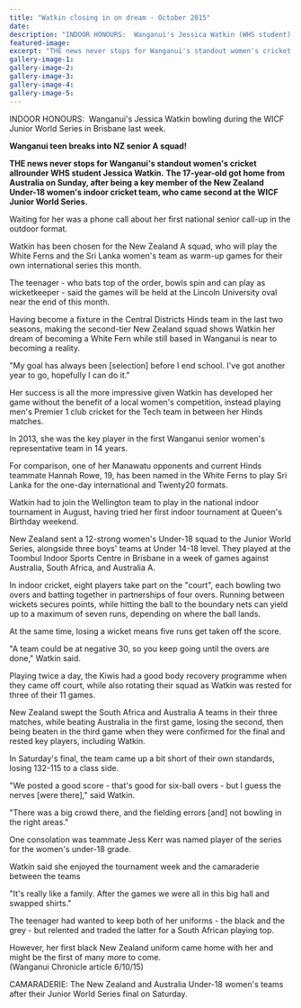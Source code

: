 ```yaml
---
title: "Watkin closing in on dream - October 2015"
date: 
description: "INDOOR HONOURS:  Wanganui's Jessica Watkin (WHS student) bowling during the WICF Junior World Series in Brisbane last week."
featured-image: 
excerpt: "THE news never stops for Wanganui's standout women's cricket allrounder WHS student Jessica Watkin. The 17-year-old got home from Australia on Sunday, after being a key member of the New Zealand Under-18 women's indoor cricket team, who came second at the WICF Junior World Series."
gallery-image-1: 
gallery-image-2: 
gallery-image-3: 
gallery-image-4: 
gallery-image-5: 
---
```


<p>INDOOR HONOURS: &nbsp;Wanganui's Jessica Watkin bowling during the WICF Junior World Series in Brisbane last week.</p>
<p><strong>Wanganui teen breaks into NZ senior A squad!</strong></p>
<p><strong>THE news never stops for Wanganui's standout women's cricket allrounder WHS student Jessica Watkin.</strong> <strong>The 17-year-old got home from Australia on Sunday, after being a key member of the New Zealand Under-18 women's indoor cricket team, who came second at the WICF Junior World Series.</strong></p>
<p>Waiting for her was a phone call about her first national senior call-up in the outdoor format.</p>
<p>Watkin has been chosen for the New Zealand A squad, who will play the White Ferns and the Sri Lanka women's team as warm-up games for their own international series this month.</p>
<p>The teenager - who bats top of the order, bowls spin and can play as wicketkeeper - said the games will be held at the Lincoln University oval near the end of this month.</p>
<p>Having become a fixture in the Central Districts Hinds team in the last two seasons, making the second-tier New Zealand squad shows Watkin her dream of becoming a White Fern while still based in Wanganui is near to becoming a reality.</p>
<p>"My goal has always been [selection] before I end school. I've got another year to go, hopefully I can do it."</p>
<p>Her success is all the more impressive given Watkin has developed her game without the benefit of a local women's competition, instead playing men's Premier 1 club cricket for the Tech team in between her Hinds matches.</p>
<p>In 2013, she was the key player in the first Wanganui senior women's representative team in 14 years.</p>
<p>For comparison, one of her Manawatu opponents and current Hinds teammate Hannah Rowe, 19, has been named in the White Ferns to play Sri Lanka for the one-day international and Twenty20 formats.</p>
<p>Watkin had to join the Wellington team to play in the national indoor tournament in August, having tried her first indoor tournament at Queen's Birthday weekend.</p>
<p>New Zealand sent a 12-strong women's Under-18 squad to the Junior World Series, alongside three boys' teams at Under 14-18 level. They played at the Toombul Indoor Sports Centre in Brisbane in a week of games against Australia, South Africa, and Australia A.</p>
<p>In indoor cricket, eight players take part on the "court", each bowling two overs and batting together in partnerships of four overs. Running between wickets secures points, while hitting the ball to the boundary nets can yield up to a maximum of seven runs, depending on where the ball lands.</p>
<p>At the same time, losing a wicket means five runs get taken off the score.</p>
<p>"A team could be at negative 30, so you keep going until the overs are done," Watkin said.</p>
<p>Playing twice a day, the Kiwis had a good body recovery programme when they came off court, while also rotating their squad as Watkin was rested for three of their 11 games.</p>
<p>New Zealand swept the South Africa and Australia A teams in their three matches, while beating Australia in the first game, losing the second, then being beaten in the third game when they were confirmed for the final and rested key players, including Watkin.</p>
<p>In Saturday's final, the team came up a bit short of their own standards, losing 132-115 to a class side.</p>
<p>"We posted a good score - that's good for six-ball overs - but I guess the nerves [were there]," said Watkin.</p>
<p>"There was a big crowd there, and the fielding errors [and] not bowling in the right areas."</p>
<p>One consolation was teammate Jess Kerr was named player of the series for the women's under-18 grade.</p>
<p>Watkin said she enjoyed the tournament week and the camaraderie between the teams</p>
<p>"It's really like a family. After the games we were all in this big hall and swapped shirts."</p>
<p>The teenager had wanted to keep both of her uniforms - the black and the grey - but relented and traded the latter for a South African playing top.</p>
<p>However, her first black New Zealand uniform came home with her and might be the first of many more to come.<br /><span>(Wanganui Chronicle article 6/10/15)</span>&nbsp;</p>
<p><span>CAMARADERIE: The New Zealand and Australia Under-18 women's teams after their Junior World Series final on Saturday.</span>&nbsp;</p>

